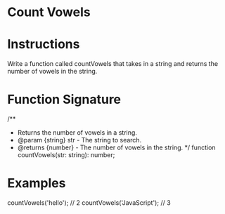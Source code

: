 # Count Vowels

# Instructions

Write a function called countVowels that takes in a string and returns the number of vowels in the string.

# Function Signature

/\*\*

- Returns the number of vowels in a string.
- @param {string} str - The string to search.
- @returns {number} - The number of vowels in the string.
  \*/
  function countVowels(str: string): number;

# Examples

countVowels('hello'); // 2
countVowels('JavaScript'); // 3

